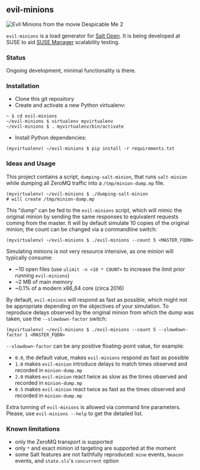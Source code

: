 ## evil-minions

![Evil Minions from the movie Despicable Me 2](https://vignette3.wikia.nocookie.net/despicableme/images/5/52/Screenshot_2016-02-10-01-09-16.jpg/revision/latest?cb=20161028002525)

`evil-minions` is a load generator for [Salt Open](https://saltstack.com/salt-open-source/). It is being developed at SUSE to aid [SUSE Manager](https://www.suse.com/products/suse-manager/) scalability testing.

### Status

Ongoing development, minimal functionality is there.

### Installation

 - Clone this git repository
 - Create and activate a new Python virtualenv:

```
~ $ cd evil-minions
~/evil-minions $ virtualenv myvirtualenv
~/evil-minions $ . myvirtualenv/bin/activate
```

 - Install Python dependencies:

```
(myvirtualenv) ~/evil-minions $ pip install -r requirements.txt
```

### Ideas and Usage

This project contains a script, `dumping-salt-minion`, that runs `salt-minion` while dumping all ZeroMQ traffic into a `/tmp/minion-dump.mp` file.

```
(myvirtualenv) ~/evil-minions $ ./dumping-salt-minion
# will create /tmp/minion-dump.mp
```

This "dump" can be fed to the `evil-minions` script, which will mimic the original minion by sending the same responses to equivalent requests coming from the master. It will by default simulate 10 copies of the original minion; the count can be changed via a commandline switch:

```
(myvirtualenv) ~/evil-minions $ ./evil-minions --count 5 <MASTER_FQDN>
```

Simulating minions is not very resource intensive, as one minion will typically consume:
 - ~10 open files (use `ulimit -n <10 * COUNT>` to increase the limit prior running `evil-minions`)
 - ~2 MB of main memory
 - ~0.1% of a modern x86_64 core (circa 2016)

By default, `evil-minions` will respond as fast as possible, which might not be appropriate depending on the objectives of your simulation. To reproduce delays observed by the original minion from which the dump was taken, use the `--slowdown-factor` switch:

```
(myvirtualenv) ~/evil-minions $ ./evil-minions --count 5 --slowdown-factor 1 <MASTER_FQDN>
```

`--slowdown-factor` can be any positive floating-point value, for example:
 - `0.0`, the default value, makes `evil-minions` respond as fast as possible
 - `1.0` makes `evil-minion` introduce delays to match times observed and recorded in `minion-dump.mp`
 - `2.0` makes `evil-minion` react twice as slow as the times observed and recorded in `minion-dump.mp`
 - `0.5` makes `evil-minion` react twice as fast as the times observed and recorded in `minion-dump.mp`


Extra tunning of `evil-minions` is allowed via command line parameters.
Please, use `evil-minions --help` to get the detailed list.

### Known limitations
 - only the ZeroMQ transport is supported
 - only `*` and exact minion id targeting are supported at the moment
 - some Salt features are not faithfully reproduced: `mine` events, `beacon` events, and `state.sls`'s `concurrent` option
